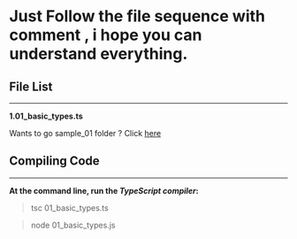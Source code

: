 # Just Follow the file sequence with comment , i hope you can understand everything.

## File List
----------------------------------

**1.01_basic_types.ts**


Wants to go sample_01 folder ? Click  [here](/sample_01)

## Compiling Code
--------------------------

**At the command line, run the _TypeScript compiler_:**

> tsc 01_basic_types.ts

> node 01_basic_types.js


